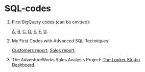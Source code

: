 # SQL-codes
  1. First BigQuery codes (can be omitted):
     
       [A](https://github.com/GretaLim/sql-codes/blob/945559cf536192cc8cdbf60a11a0fd9acdedf74d/Module_1_Sprint_3_Task-1.1.sql),
       [B](https://github.com/GretaLim/sql-codes/blob/945559cf536192cc8cdbf60a11a0fd9acdedf74d/Module_1_Sprint_3_Task-1.2.sql),
       [C](https://github.com/GretaLim/sql-codes/blob/945559cf536192cc8cdbf60a11a0fd9acdedf74d/Module_1_Sprint_3_Task-1.3.sql),
       [D](https://github.com/GretaLim/sql-codes/blob/945559cf536192cc8cdbf60a11a0fd9acdedf74d/Module_1_Sprint_3_Task-1.4.sql),
       [E](https://github.com/GretaLim/sql-codes/blob/945559cf536192cc8cdbf60a11a0fd9acdedf74d/Module_1_Sprint_3_Task-2.1.sql),
       [F](https://github.com/GretaLim/sql-codes/blob/945559cf536192cc8cdbf60a11a0fd9acdedf74d/Module_1_Sprint_3_Task-2.2.sql),
       [G](https://github.com/GretaLim/sql-codes/blob/945559cf536192cc8cdbf60a11a0fd9acdedf74d/Module_1_Sprint_3_Task-2.3.sql).

  2. My First Codes with Advanced SQL Techniques:

       [Customers report](https://github.com/GretaLim/sql-codes/blob/f1cb9337d98c60e6dd9930cfe274bfbdf503b4b3/Module_1_Sprint_4_Task-1.sql),
       [Sales report](https://github.com/GretaLim/sql-codes/blob/f1cb9337d98c60e6dd9930cfe274bfbdf503b4b3/Module_1_Sprint_4_Task-2.sql).

  3. The AdventureWorks Sales Analysis Project:
     [The Looker Studio Dashboard](https://lookerstudio.google.com/reporting/519c4be3-078e-4ae2-a63a-240da90e364b).
